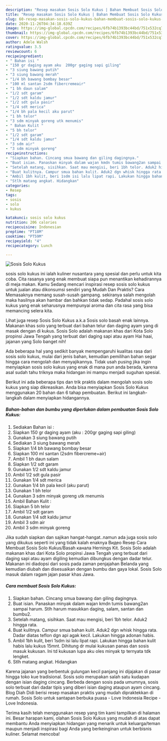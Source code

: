 ```yaml
---
description: "Resep masakan Sosis Solo Kukus | Bahan Membuat Sosis Solo Kukus Yang Lezat Sekali"
title: "Resep masakan Sosis Solo Kukus | Bahan Membuat Sosis Solo Kukus Yang Lezat Sekali"
slug: 60-resep-masakan-sosis-solo-kukus-bahan-membuat-sosis-solo-kukus-yang-lezat-sekali
date: 2020-11-26T04:34:18.639Z
image: https://img-global.cpcdn.com/recipes/6fb74b1393bc44bd/751x532cq70/sosis-solo-kukus-foto-resep-utama.jpg
thumbnail: https://img-global.cpcdn.com/recipes/6fb74b1393bc44bd/751x532cq70/sosis-solo-kukus-foto-resep-utama.jpg
cover: https://img-global.cpcdn.com/recipes/6fb74b1393bc44bd/751x532cq70/sosis-solo-kukus-foto-resep-utama.jpg
author: Adele Walsh
ratingvalue: 3.5
reviewcount: 6
recipeingredient:
- " Bahan isi "
- "150 gr daging ayam aku  200gr gaging sapi giling"
- "3 siung bawang putih"
- "3 siung bawang merah"
- "1/4 bh bawang bombay besar"
- "100 ml santan 2sdm fibercremeair"
- "1 bh daun salam"
- "1/2 sdt garam"
- "1/2 sdt kaldu jamur"
- "1/2 sdt gula pasir"
- "1/4 sdt merica"
- "1/4 bh pala kecil aku parut"
- "1 bh telor"
- "3 sdm minyak goreng utk menumis"
- " Bahan Kulit "
- "5 bh telor"
- "1/2 sdt garam"
- "1/4 sdt kaldu jamur"
- "3 sdm air"
- "3 sdm minyak goreng"
recipeinstructions:
- "Siapkan bahan. Cincang smua bawang dan giling dagingnya."
- "Buat isian. Panaskan minyak dalam wajan kmdn tumis bawang2an sampai harum. Stlh harum masukkan daging, salam, santan dan bumbu2."
- "Setelah matang, sisihkan. Saat mau mengisi, beri 1bh telor. Aduk2 hingga rata."
- "Buat kulitnya. Campur smua bahan kulit. Aduk2 dgn whisk hingga rata. Dadar diatas teflon dgn api agak kecil. Lakukan hingga adonan habis."
- "Ambil 1bh kulit, beri 1sdm isi lalu lipat rapi. Lakukan hingga bahan kulit habis lalu kukus 15mnt. Dihitung dr mulai kukusan panas dan sosis masuk kukusan. Ini td kukusan lupa aku oles minyak tp ternyata tdk lengket."
- "Stlh matang angkat. Hidangkan"
categories:
- Resep
tags:
- sosis
- solo
- kukus

katakunci: sosis solo kukus 
nutrition: 206 calories
recipecuisine: Indonesian
preptime: "PT18M"
cooktime: "PT59M"
recipeyield: "4"
recipecategory: Lunch

---
```



![Sosis Solo Kukus](https://img-global.cpcdn.com/recipes/6fb74b1393bc44bd/751x532cq70/sosis-solo-kukus-foto-resep-utama.jpg)


sosis solo kukus ini ialah kuliner nusantara yang spesial dan perlu untuk kita coba. Cita rasanya yang enak membuat siapa pun menantikan kehadirannya di meja makan.
Kamu Sedang mencari inspirasi resep sosis solo kukus untuk jualan atau dikonsumsi sendiri yang Mudah Dan Praktis? Cara Memasaknya memang susah-susah gampang. sekiranya salah mengolah maka hasilnya akan hambar dan bahkan tidak sedap. Padahal sosis solo kukus yang enak seharusnya mempunyai aroma dan cita rasa yang bisa memancing selera kita.

Lihat juga resep Sosis Solo Kukus a.k.a Sosis solo basah enak lainnya. Makanan khas solo yang terbuat dari bahan telur dan daging ayam yang di masak dengan di kukus. Sosis Solo adalah makanan khas dari Kota Solo propinsi Jawa Tengah yang terbuat dari daging sapi atau ayam Hai haai, jajanan yang Solo banget nih!

Ada beberapa hal yang sedikit banyak mempengaruhi kualitas rasa dari sosis solo kukus, mulai dari jenis bahan, kemudian pemilihan bahan segar hingga cara mengolah dan menyajikannya. Tidak usah pusing jika ingin menyiapkan sosis solo kukus yang enak di mana pun anda berada, karena asal sudah tahu triknya maka hidangan ini mampu menjadi suguhan spesial.


Berikut ini ada beberapa tips dan trik praktis dalam mengolah sosis solo kukus yang siap dikreasikan. Anda bisa menyiapkan Sosis Solo Kukus menggunakan 20 bahan dan 6 tahap pembuatan. Berikut ini langkah-langkah dalam menyiapkan hidangannya.

<!--inarticleads1-->

##### Bahan-bahan dan bumbu yang diperlukan dalam pembuatan Sosis Solo Kukus:

1. Sediakan  Bahan isi :
1. Siapkan 150 gr daging ayam (aku : 200gr gaging sapi giling)
1. Gunakan 3 siung bawang putih
1. Sediakan 3 siung bawang merah
1. Siapkan 1/4 bh bawang bombay besar
1. Siapkan 100 ml santan (2sdm fibercreme+air)
1. Ambil 1 bh daun salam
1. Siapkan 1/2 sdt garam
1. Gunakan 1/2 sdt kaldu jamur
1. Ambil 1/2 sdt gula pasir
1. Gunakan 1/4 sdt merica
1. Gunakan 1/4 bh pala kecil (aku parut)
1. Gunakan 1 bh telor
1. Gunakan 3 sdm minyak goreng utk menumis
1. Ambil  Bahan Kulit :
1. Siapkan 5 bh telor
1. Ambil 1/2 sdt garam
1. Gunakan 1/4 sdt kaldu jamur
1. Ambil 3 sdm air
1. Ambil 3 sdm minyak goreng


Jika sudah siapkan dan sajikan hangat-hangat..namun ada juga sosis solo yang dikukus seperti ini yang tidak kalah enaknya Видео Resep Cara Membuat Sosis Solo Kukus/Basah канала Hernings Kit. Sosis Solo adalah makanan khas dari Kota Solo propinsi Jawa Tengah yang terbuat dari daging sapi atau ayam digiling kemudian dibungkus dengan dadar telur. Makanan ini diadopsi dari sosis pada zaman penjajahan Belanda yang kemudian diubah dan disesuaikan dengan bumbu dan gaya lokal. Sosis Solo masuk dalam ragam jajan pasar khas Jawa. 

<!--inarticleads2-->

##### Cara membuat Sosis Solo Kukus:

1. Siapkan bahan. Cincang smua bawang dan giling dagingnya.
1. Buat isian. Panaskan minyak dalam wajan kmdn tumis bawang2an sampai harum. Stlh harum masukkan daging, salam, santan dan bumbu2.
1. Setelah matang, sisihkan. Saat mau mengisi, beri 1bh telor. Aduk2 hingga rata.
1. Buat kulitnya. Campur smua bahan kulit. Aduk2 dgn whisk hingga rata. Dadar diatas teflon dgn api agak kecil. Lakukan hingga adonan habis.
1. Ambil 1bh kulit, beri 1sdm isi lalu lipat rapi. Lakukan hingga bahan kulit habis lalu kukus 15mnt. Dihitung dr mulai kukusan panas dan sosis masuk kukusan. Ini td kukusan lupa aku oles minyak tp ternyata tdk lengket.
1. Stlh matang angkat. Hidangkan


Karena jajanan yang berbentuk gulungan kecil panjang ini dijajakan di pasar hingga toko kue tradisional. Sosis solo merupakan salah satu kudapan dengan isian daging cincang. Berbeda dengan sosis pada umumnya, sosis solo terbuat dari dadar tipis yang diberi isian daging ataupun ayam cincang. Blog Diah Didi berisi resep masakan praktis yang mudah dipraktekkan di rumah. Sosis Solo untuk santapan berbuka puasa - Love Indonesia Recipe - Love Indonesia. 

Terima kasih telah menggunakan resep yang tim kami tampilkan di halaman ini. Besar harapan kami, olahan Sosis Solo Kukus yang mudah di atas dapat membantu Anda menyiapkan hidangan yang menarik untuk keluarga/teman maupun menjadi inspirasi bagi Anda yang berkeinginan untuk berbisnis kuliner. Selamat mencoba!

